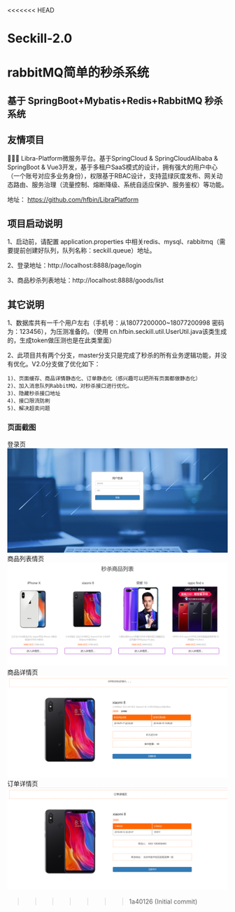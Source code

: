 <<<<<<< HEAD
# Seckill-2.0
rabbitMQ简单的秒杀系统
=======
## 基于 SpringBoot+Mybatis+Redis+RabbitMQ 秒杀系统

## 友情项目
📣📣📣 Libra-Platform微服务平台。基于SpringCloud & SpringCloudAlibaba & SpringBoot & Vue3开发，基于多租户SaaS模式的设计，拥有强大的用户中心（一个账号对应多业务身份），权限基于RBAC设计，支持蓝绿灰度发布、网关动态路由、服务治理（流量控制、熔断降级、系统自适应保护、服务鉴权）等功能。

地址： https://github.com/hfbin/LibraPlatform

## 项目启动说明

1、启动前，请配置 application.properties 中相关redis、mysql、rabbitmq（需要提前创建好队列，队列名称：seckill.queue）地址。

2、登录地址：http://localhost:8888/page/login   

3、商品秒杀列表地址：http://localhost:8888/goods/list

## 其它说明

1、数据库共有一千个用户左右（手机号：从18077200000~18077200998 密码为：123456），为压测准备的。（使用 cn.hfbin.seckill.util.UserUtil.java该类生成的，生成token做压测也是在此类里面）

2、此项目共有两个分支，master分支只是完成了秒杀的所有业务逻辑功能，并没有优化。V2.0分支做了优化如下：

    1)、页面缓存、商品详情静态化、订单静态化（感兴趣可以把所有页面都做静态化）
    2)、加入消息队列RabbitMQ，对秒杀接口进行优化。
    3)、隐藏秒杀接口地址
    4)、接口限流防刷
    5)、解决超卖问题

### 页面截图
登录页
![123](img/1.png)
商品列表情页
![123](img/2.png)
商品详情页
![123](img/3.png)
订单详情页
![123](img/4.png)

>>>>>>> 1a40126 (Initial commit)
